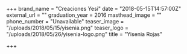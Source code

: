+++
brand_name = "Creaciones Yesi"
date = "2018-05-15T14:57:00Z"
external_url = ""
graduation_year = 2016
masthead_image = ""
phone_number = "Unavailable"
teaser_image = "/uploads/2018/05/15/yisenia.png"
teaser_logo = "/uploads/2018/05/26/yisenia-logo.png"
title = "Yisenia Rojas"

+++
